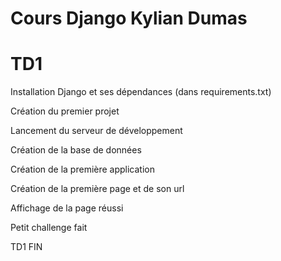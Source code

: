# Cours Django Kylian Dumas



# TD1


Installation Django et ses dépendances (dans requirements.txt)

Création du premier projet

Lancement du serveur de développement

Création de la base de données

Création de la première application

Création de la première page et de son url

Affichage de la page réussi

Petit challenge fait


TD1 FIN